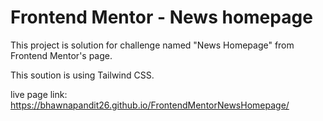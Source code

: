 # Frontend Mentor - News homepage

This project is solution for challenge named "News Homepage" from Frontend Mentor's page. 

This soution is using Tailwind CSS.

live page link: https://bhawnapandit26.github.io/FrontendMentorNewsHomepage/
